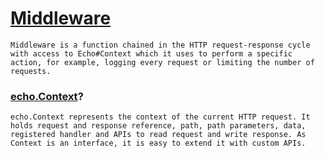# [Middleware](https://echo.labstack.com/middleware)

```
Middleware is a function chained in the HTTP request-response cycle with access to Echo#Context which it uses to perform a specific action, for example, logging every request or limiting the number of requests.
``` 

### [echo.Context](https://echo.labstack.com/guide/context/)?

```
echo.Context represents the context of the current HTTP request. It holds request and response reference, path, path parameters, data, registered handler and APIs to read request and write response. As Context is an interface, it is easy to extend it with custom APIs.

```
